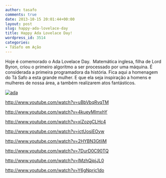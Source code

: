 ```yaml
---
author: tasafo
comments: true
date: 2013-10-15 20:01:44+00:00
layout: post
slug: happy-ada-lovelace-day
title: Happy Ada Lovelace Day!
wordpress_id: 3514
categories:
- TáSafo em Ação
---
```


Hoje é comemorado o Ada Lovelace Day.  Matemática inglesa, filha de Lord Byron, criou o primeiro algoritmo a ser processado por uma máquina. É considerada a primeira programadora da história. Fica aqui a homenagem do Tá Safo a esta grande mulher. E que ela seja inspiração a homens e mulheres de nossa área, a também realizarem atos fantásticos.

[![ada](http://tasafo.files.wordpress.com/2013/10/ada.jpg)](http://tasafo.files.wordpress.com/2013/10/ada.jpg)



http://www.youtube.com/watch?v=uBbVbqRvqTM

http://www.youtube.com/watch?v=4kueyMImxhY

http://www.youtube.com/watch?v=xiZozgCLHc4

http://www.youtube.com/watch?v=ictUosiEOyw

http://www.youtube.com/watch?v=2HYBN3GtIiM

http://www.youtube.com/watch?v=7DurD0C90TQ

http://www.youtube.com/watch?v=lMzhQjpjJL0

http://www.youtube.com/watch?v=Y6gNprjc1do
